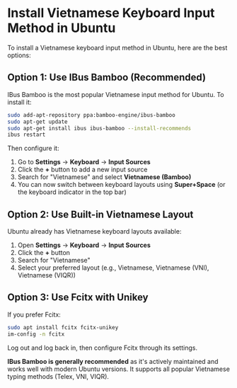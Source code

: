 # Install Vietnamese Keyboard Input Method in Ubuntu

To install a Vietnamese keyboard input method in Ubuntu, here are the best options:

## Option 1: Use IBus Bamboo (Recommended)

IBus Bamboo is the most popular Vietnamese input method for Ubuntu. To install it:

```bash
sudo add-apt-repository ppa:bamboo-engine/ibus-bamboo
sudo apt-get update
sudo apt-get install ibus ibus-bamboo --install-recommends
ibus restart
```

Then configure it:
1. Go to **Settings** → **Keyboard** → **Input Sources**
2. Click the **+** button to add a new input source
3. Search for "Vietnamese" and select **Vietnamese (Bamboo)**
4. You can now switch between keyboard layouts using **Super+Space** (or the keyboard indicator in the top bar)

## Option 2: Use Built-in Vietnamese Layout

Ubuntu already has Vietnamese keyboard layouts available:

1. Open **Settings** → **Keyboard** → **Input Sources**
2. Click the **+** button
3. Search for "Vietnamese"
4. Select your preferred layout (e.g., Vietnamese, Vietnamese (VNI), Vietnamese (VIQR))

## Option 3: Use Fcitx with Unikey

If you prefer Fcitx:

```bash
sudo apt install fcitx fcitx-unikey
im-config -n fcitx
```

Log out and log back in, then configure Fcitx through its settings.

**IBus Bamboo is generally recommended** as it's actively maintained and works well with modern Ubuntu versions. It supports all popular Vietnamese typing methods (Telex, VNI, VIQR).
